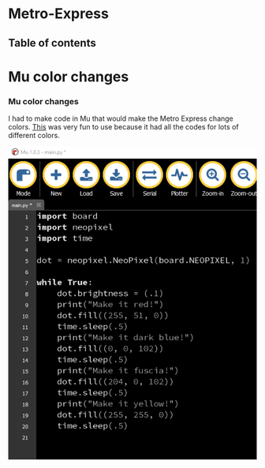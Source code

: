 # Metro-Express


## Table of contents

# Mu color changes



### Mu color changes
I had to make code in Mu that would make the Metro Express change colors. [This](https://www.w3schools.com/colors/colors_picker.asp) was very fun to use because it had all the codes for lots of different colors. 


![](Images/mucode1.png) 
























